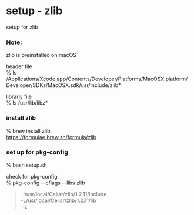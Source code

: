 setup - zlib
===============

setup for zlib <br/>


### Note: 
zlib is preinstalled on macOS <br/>

header file <br/>
% ls /Applications/Xcode.app/Contents/Developer/Platforms/MacOSX.platform/Developer/SDKs/MacOSX.sdk/usr/include/zlib* <br/>

librariy file <br/>
% ls /usr/lib/libz* <br/>




###  install zlib
% brew install zlib <br/>
https://formulae.brew.sh/formula/zlib <br/>


###  set up for pkg-config
% bash setup.sh <br/>

check for pkg-config <br/>
% pkg-config --cflags --libs zlib <br/>
> -I/usr/local/Cellar/zlib/1.2.11/include  <br/>
> -L/usr/local/Cellar/zlib/1.2.11/lib  <br/>
> -lz

